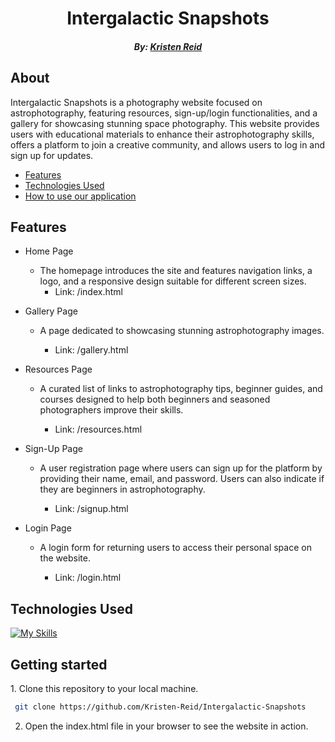 <h1 align="center"> Intergalactic Snapshots</h1>

<h5 align="center">By: <a href="https://github.com/Kristen-Reid">Kristen Reid</a> </h5>

<h2>About</h2>
Intergalactic Snapshots is a photography website focused on astrophotography, featuring resources, sign-up/login functionalities, and a gallery for showcasing stunning space photography. This website provides users with educational materials to enhance their astrophotography skills, offers a platform to join a creative community, and allows users to log in and sign up for updates.

   - [Features](#features)
   - [Technologies Used](#tech)
   - [How to use our application](#howto)

<h2>Features</h2> <a name="features"></a>

- Home Page
    * The homepage introduces the site and features navigation links, a logo, and a responsive design suitable for different screen sizes.
        * Link: /index.html

- Gallery Page
    * A page dedicated to showcasing stunning astrophotography images. 

        * Link: /gallery.html

- Resources Page
    * A curated list of links to astrophotography tips, beginner guides, and courses designed to help both beginners and seasoned photographers improve their skills.

      * Link: /resources.html

- Sign-Up Page
    * A user registration page where users can sign up for the platform by providing their name, email, and password. Users can also indicate if they are beginners in astrophotography.

      * Link: /signup.html

- Login Page
    * A login form for returning users to access their personal space on the website. 

      * Link: /login.html

<h2>Technologies Used</h2> <a name="tech"></a>

[![My Skills](https://skillicons.dev/icons?i=html,css)](https://skillicons.dev)


<h2>Getting started</h2> <a name="howto"></a>
1. Clone this repository to your local machine.

  ```bash
   git clone https://github.com/Kristen-Reid/Intergalactic-Snapshots
   ```

2. Open the index.html file in your browser to see the website in action.
